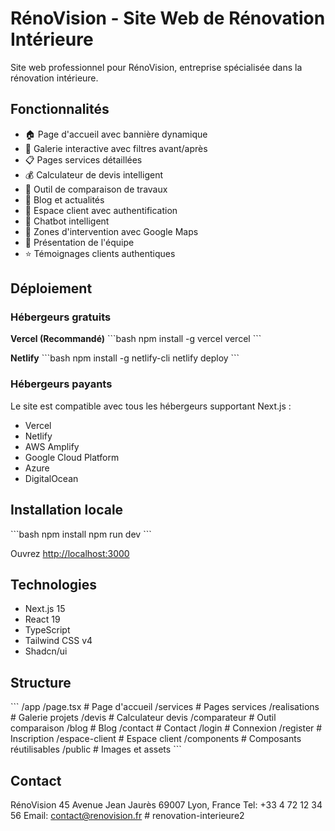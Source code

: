 # RénoVision - Site Web de Rénovation Intérieure

Site web professionnel pour RénoVision, entreprise spécialisée dans la rénovation intérieure.

## Fonctionnalités

- 🏠 Page d'accueil avec bannière dynamique
- 🎨 Galerie interactive avec filtres avant/après
- 📋 Pages services détaillées
- 💰 Calculateur de devis intelligent
- 🔄 Outil de comparaison de travaux
- 📰 Blog et actualités
- 👤 Espace client avec authentification
- 💬 Chatbot intelligent
- 📍 Zones d'intervention avec Google Maps
- 👥 Présentation de l'équipe
- ⭐ Témoignages clients authentiques

## Déploiement

### Hébergeurs gratuits

**Vercel (Recommandé)**
\`\`\`bash
npm install -g vercel
vercel
\`\`\`

**Netlify**
\`\`\`bash
npm install -g netlify-cli
netlify deploy
\`\`\`

### Hébergeurs payants

Le site est compatible avec tous les hébergeurs supportant Next.js :
- Vercel
- Netlify
- AWS Amplify
- Google Cloud Platform
- Azure
- DigitalOcean

## Installation locale

\`\`\`bash
npm install
npm run dev
\`\`\`

Ouvrez [http://localhost:3000](http://localhost:3000)

## Technologies

- Next.js 15
- React 19
- TypeScript
- Tailwind CSS v4
- Shadcn/ui

## Structure

\`\`\`
/app
  /page.tsx              # Page d'accueil
  /services              # Pages services
  /realisations          # Galerie projets
  /devis                 # Calculateur devis
  /comparateur           # Outil comparaison
  /blog                  # Blog
  /contact               # Contact
  /login                 # Connexion
  /register              # Inscription
  /espace-client         # Espace client
/components              # Composants réutilisables
/public                  # Images et assets
\`\`\`

## Contact

RénoVision
45 Avenue Jean Jaurès
69007 Lyon, France
Tel: +33 4 72 12 34 56
Email: contact@renovision.fr
#   r e n o v a t i o n - i n t e r i e u r e 2  
 